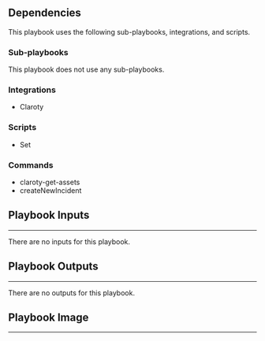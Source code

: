 

## Dependencies
This playbook uses the following sub-playbooks, integrations, and scripts.

### Sub-playbooks
This playbook does not use any sub-playbooks.

### Integrations
* Claroty

### Scripts
* Set

### Commands
* claroty-get-assets
* createNewIncident

## Playbook Inputs
---
There are no inputs for this playbook.

## Playbook Outputs
---
There are no outputs for this playbook.

## Playbook Image
---

